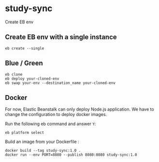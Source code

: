 # study-sync
Create EB env

## Create EB env with a single instance
```
eb create --single
```

## Blue / Green
```
eb clone
eb deploy your-cloned-env
eb swap your-env --destination_name your-cloned-env
```

## Docker
For now, Elastic Beanstalk can only deploy Node.js application. We have to change the configuration to deploy docker images.

Run the following eb command and answer `Y`:
```
eb platform select
```

Build an image from your Dockerfile :
```
docker build --tag study-sync:1.0 .
docker run --env PORT=8080 --publish 8080:8080 study-sync:1.0
```